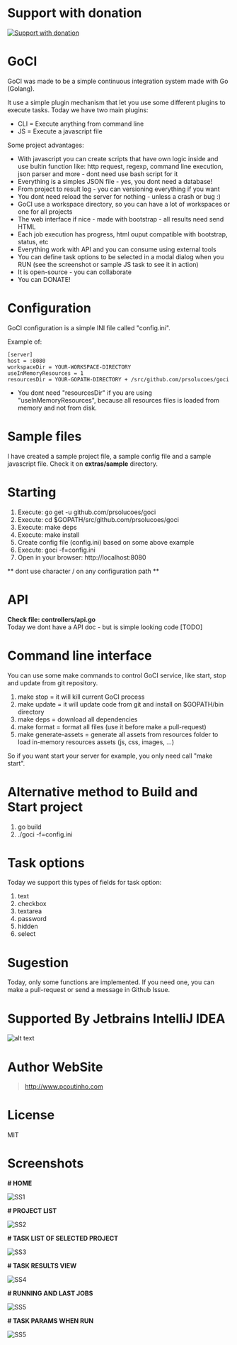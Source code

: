 # Support with donation
[![Support with donation](http://donation.pcoutinho.com/images/donate-button.png)](http://donation.pcoutinho.com/)

# GoCI

GoCI was made to be a simple continuous integration system made with Go (Golang).

It use a simple plugin mechanism that let you use some different plugins to execute tasks. Today we have two main plugins:  
- CLI = Execute anything from command line  
- JS = Execute a javascript file
  
Some project advantages:
- With javascript you can create scripts that have own logic inside and use bultin function like: http request, regexp, command line execution, json parser and more - dont need use bash script for it
- Everything is a simples JSON file - yes, you dont need a database!
- From project to result log - you can versioning everything if you want
- You dont need reload the server for nothing - unless a crash or bug :)
- GoCI use a workspace directory, so you can have a lot of workspaces or one for all projects
- The web interface if nice - made with bootstrap - all results need send HTML
- Each job execution has progress, html ouput compatible with bootstrap, status, etc
- Everything work with API and you can consume using external tools
- You can define task options to be selected in a modal dialog when you RUN (see the screenshot or sample JS task to see it in action)
- It is open-source - you can collaborate
- You can DONATE!

# Configuration

GoCI configuration is a simple INI file called "config.ini".

Example of:

```
[server]
host = :8080
workspaceDir = YOUR-WORKSPACE-DIRECTORY
useInMemoryResources = 1
resourcesDir = YOUR-GOPATH-DIRECTORY + /src/github.com/prsolucoes/goci
```

* You dont need "resourcesDir" if you are using "useInMemoryResources", because all resources files is loaded from memory and not from disk. 

# Sample files

I have created a sample project file, a sample config file and a sample javascript file. Check it on **extras/sample** directory.

# Starting

1. Execute: go get -u github.com/prsolucoes/goci  
2. Execute: cd $GOPATH/src/github.com/prsolucoes/goci  
3. Execute: make deps  
4. Execute: make install  
5. Create config file (config.ini) based on some above example  
6. Execute: goci -f=config.ini
7. Open in your browser: http://localhost:8080  

** dont use character / on any configuration path **

# API

**Check file: controllers/api.go**  
Today we dont have a API doc - but is simple looking code [TODO]  

# Command line interface

You can use some make commands to control GoCI service, like start, stop and update from git repository.

1. make stop   = it will kill current GoCI process
2. make update = it will update code from git and install on $GOPATH/bin directory
3. make deps   = download all dependencies
4. make format = format all files (use it before make a pull-request)
5. make generate-assets = generate all assets from resources folder to load in-memory resources assets (js, css, images, ...)

So if you want start your server for example, you only need call "make start".

# Alternative method to Build and Start project

1. go build
2. ./goci -f=config.ini

# Task options

Today we support this types of fields for task option:  
  
1. text 
2. checkbox
3. textarea
4. password
5. hidden
6. select

# Sugestion

Today, only some functions are implemented. If you need one, you can make a pull-request or send a message in Github Issue.

# Supported By Jetbrains IntelliJ IDEA

![alt text](https://github.com/prsolucoes/goci/raw/master/extras/jetbrains/logo.png "Supported By Jetbrains IntelliJ IDEA")

# Author WebSite

> http://www.pcoutinho.com

# License

MIT

# Screenshots

**# HOME**

![SS1](https://github.com/prsolucoes/goci/raw/master/extras/screenshots/screenshot1.png "Screenshot 1")

**# PROJECT LIST**

![SS2](https://github.com/prsolucoes/goci/raw/master/extras/screenshots/screenshot2.png "Screenshot 2")

**# TASK LIST OF SELECTED PROJECT**

![SS3](https://github.com/prsolucoes/goci/raw/master/extras/screenshots/screenshot3.png "Screenshot 3")

**# TASK RESULTS VIEW**

![SS4](https://github.com/prsolucoes/goci/raw/master/extras/screenshots/screenshot4.png "Screenshot 4")

**# RUNNING AND LAST JOBS**

![SS5](https://github.com/prsolucoes/goci/raw/master/extras/screenshots/screenshot5.png "Screenshot 5")

**# TASK PARAMS WHEN RUN**

![SS5](https://github.com/prsolucoes/goci/raw/master/extras/screenshots/screenshot6.png "Screenshot 6")
